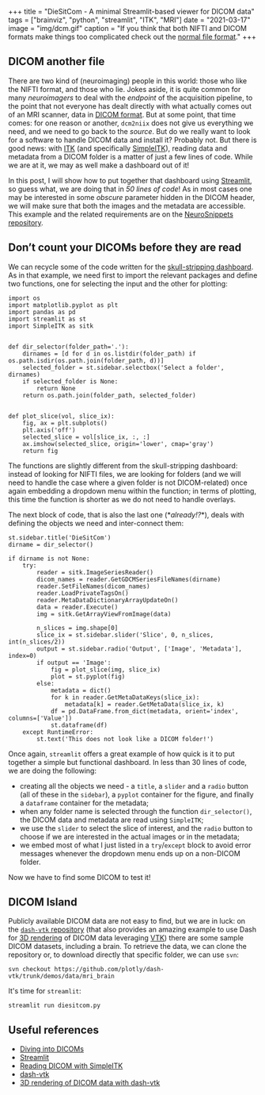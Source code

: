 +++
title =  "DieSitCom - A minimal Streamlit-based viewer for DICOM data"
tags = ["brainviz", "python", "streamlit", "ITK", "MRI"]
date = "2021-03-17"
image = "img/dcm.gif"
caption = "If you think that both NIFTI and DICOM formats make things too complicated check out the [normal file format](https://xkcd.com/2116/)."
+++


## DICOM another file

There are two kind of (neuroimaging) people in this world: those who like the NIFTI format, and those who lie. Jokes aside, it is quite common for many _neuroimagers_ to deal with the _endpoint_ of the acquisition pipeline, to the point that not everyone has dealt directly with what actually comes out of an MRI scanner, data in [DICOM format](https://towardsdatascience.com/understanding-dicom-bce665e62b72 'Understanding DICOM'). But at some point, that time comes: for one reason or another, `dcm2niix` does not give us everything we need, and we need to go back to the _source_. But do we really want to look for a software to handle DICOM data and install it? Probably not. But there is good news: with [ITK](https://itk.org 'Insight ToolKit') (and specifically [SimpleITK](https://simpleitk.readthedocs.io/en/master/link_DicomSeriesReader_docs.html 'SimpleITK Documentation')), reading data and metadata from a DICOM folder is a matter of just a few lines of code. While we are at it, we may as well make a dashboard out of it!

In this post, I will show how to put together that dashboard using [Streamlit](https://www.streamlit.io 'Streamlit'), so guess what, we are doing that in _50 lines of code_! As in most cases one may be interested in some _obscure_ parameter hidden in the DICOM header, we will make sure that both the images and the metadata are accessible. This example and the related requirements are on the [NeuroSnippets repository](https://github.com/matteomancini/neurosnippets/tree/master/brainviz/diesitcom).


## Don’t count your DICOMs before they are read

We can recycle some of the code written for the [skull-stripping dashboard](http://neurosnippets.com/posts/diesitcom/#post 'The Skull-Strip Club'). As in that example, we need first to import the relevant packages and define two functions, one for selecting the input and the other for plotting:

```
import os
import matplotlib.pyplot as plt
import pandas as pd
import streamlit as st
import SimpleITK as sitk


def dir_selector(folder_path='.'):
    dirnames = [d for d in os.listdir(folder_path) if os.path.isdir(os.path.join(folder_path, d))]
    selected_folder = st.sidebar.selectbox('Select a folder', dirnames)
    if selected_folder is None:
        return None
    return os.path.join(folder_path, selected_folder)


def plot_slice(vol, slice_ix):
    fig, ax = plt.subplots()
    plt.axis('off')
    selected_slice = vol[slice_ix, :, :]
    ax.imshow(selected_slice, origin='lower', cmap='gray')
    return fig
```

The functions are slightly different from the skull-stripping dashboard: instead of looking for NIFTI files, we are looking for folders (and we will need to handle the case where a given folder is not DICOM-related) once again embedding a dropdown menu within the function; in terms of plotting, this time the function is shorter as we do not need to handle overlays.

The next block of code, that is also the last one (\*_already!?_\*), deals with defining the objects we need and inter-connect them:

```
st.sidebar.title('DieSitCom')
dirname = dir_selector()

if dirname is not None:
    try:
        reader = sitk.ImageSeriesReader()
        dicom_names = reader.GetGDCMSeriesFileNames(dirname)
        reader.SetFileNames(dicom_names)
        reader.LoadPrivateTagsOn()
        reader.MetaDataDictionaryArrayUpdateOn()
        data = reader.Execute()
        img = sitk.GetArrayViewFromImage(data)
    
        n_slices = img.shape[0]
        slice_ix = st.sidebar.slider('Slice', 0, n_slices, int(n_slices/2))
        output = st.sidebar.radio('Output', ['Image', 'Metadata'], index=0)
        if output == 'Image':
            fig = plot_slice(img, slice_ix)
            plot = st.pyplot(fig)
        else:
            metadata = dict()
            for k in reader.GetMetaDataKeys(slice_ix):
                metadata[k] = reader.GetMetaData(slice_ix, k)
            df = pd.DataFrame.from_dict(metadata, orient='index', columns=['Value'])
            st.dataframe(df)
    except RuntimeError:
        st.text('This does not look like a DICOM folder!')
```

Once again, `streamlit` offers a great example of how quick is it to put together a simple but functional dashboard. In less than 30 lines of code, we are doing the following:

* creating all the objects we need - a `title`, a `slider` and a `radio` button (all of these in the `sidebar`), a `pyplot` container for the figure, and finally a `dataframe` container for the metadata;
* when any folder name is selected through the function `dir_selector()`, the DICOM data and metadata are read using `SimpleITK`;
* we use the `slider` to select the slice of interest, and the `radio` button to choose if we are interested in the actual images or in the metadata;
* we embed most of what I just listed in a `try`/`except` block to avoid error messages whenever the dropdown menu ends up on a non-DICOM folder.

Now we have to find some DICOM to test it!


## DICOM Island

Publicly available DICOM data are not easy to find, but we are in luck: on the [`dash-vtk` repository](https://github.com/plotly/dash-vtk 'GitHub repository') (that also provides an amazing example to use Dash for [3D rendering](https://dash-gallery.plotly.host/dash-vtk-explorer/ 'dash-vtk explorer') of DICOM data leveraging [VTK](https://vtk.org 'Visualization Toolkit')) there are some sample DICOM datasets, including a brain. To retrieve the data, we can clone the repository or, to download directly that specific folder, we can use `svn`:


```
svn checkout https://github.com/plotly/dash-vtk/trunk/demos/data/mri_brain
```

It's time for `streamlit`:

```
streamlit run diesitcom.py
```



## Useful references

* [Diving into DICOMs](https://towardsdatascience.com/understanding-dicom-bce665e62b72 'Towards Data Science')
* [Streamlit](https://www.streamlit.io 'Streamlit')
* [Reading DICOM with SimpleITK](https://simpleitk.readthedocs.io/en/master/link_DicomSeriesReader_docs.html 'SimpleITK Documentation')
* [dash-vtk](https://github.com/plotly/dash-vtk 'GitHub repository')
* [3D rendering of DICOM data with dash-vtk](https://dash-gallery.plotly.host/dash-vtk-explorer/ 'dash-vtk explorer')



